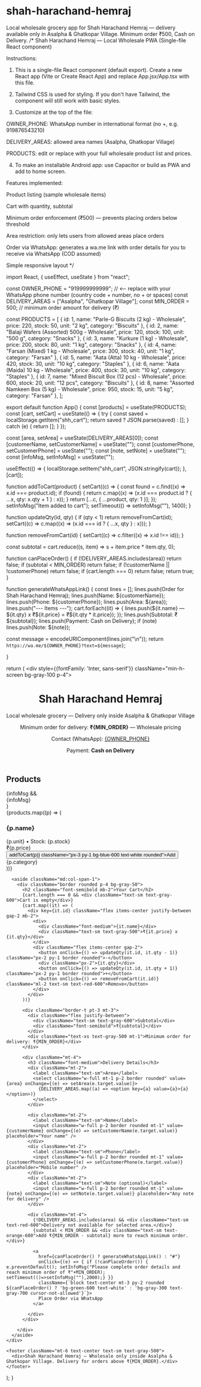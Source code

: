 # shah-harachand-hemraj
Local wholesale grocery app for Shah Harachand Hemraj — delivery available only in Asalpha &amp; Ghatkopar Village. Minimum order ₹500, Cash on Delivery.
/* Shah Harachand Hemraj — Local Wholesale PWA (Single-file React component)

Instructions:

1. This is a single-file React component (default export). Create a new React app (Vite or Create React App) and replace App.jsx/App.tsx with this file.


2. Tailwind CSS is used for styling. If you don't have Tailwind, the component will still work with basic styles.


3. Customize at the top of the file:

OWNER_PHONE: WhatsApp number in international format (no +, e.g. 919876543210)

DELIVERY_AREAS: allowed area names (Asalpha, Ghatkopar Village)

PRODUCTS: edit or replace with your full wholesale product list and prices.



4. To make an installable Android app: use Capacitor or build as PWA and add to home screen.



Features implemented:

Product listing (sample wholesale items)

Cart with quantity, subtotal

Minimum order enforcement (₹500) — prevents placing orders below threshold

Area restriction: only lets users from allowed areas place orders

Order via WhatsApp: generates a wa.me link with order details for you to receive via WhatsApp (COD assumed)

Simple responsive layout */


import React, { useEffect, useState } from "react";

const OWNER_PHONE = "919999999999"; // <-- replace with your WhatsApp phone number (country code + number, no + or spaces) const DELIVERY_AREAS = ["Asalpha", "Ghatkopar Village"]; const MIN_ORDER = 500; // minimum order amount for delivery (₹)

const PRODUCTS = [ { id: 1, name: "Parle-G Biscuits (2 kg) - Wholesale", price: 220, stock: 50, unit: "2 kg", category: "Biscuits" }, { id: 2, name: "Balaji Wafers (Assorted) 500g - Wholesale", price: 120, stock: 100, unit: "500 g", category: "Snacks" }, { id: 3, name: "Kurkure (1 kg) - Wholesale", price: 200, stock: 80, unit: "1 kg", category: "Snacks" }, { id: 4, name: "Farsan (Mixed) 1 kg - Wholesale", price: 300, stock: 40, unit: "1 kg", category: "Farsan" }, { id: 5, name: "Aata (Atta) 10 kg - Wholesale", price: 420, stock: 30, unit: "10 kg", category: "Staples" }, { id: 6, name: "Aata (Maida) 10 kg - Wholesale", price: 400, stock: 30, unit: "10 kg", category: "Staples" }, { id: 7, name: "Mixed Biscuit Box (12 pcs) - Wholesale", price: 600, stock: 20, unit: "12 pcs", category: "Biscuits" }, { id: 8, name: "Assorted Namkeen Box (5 kg) - Wholesale", price: 950, stock: 15, unit: "5 kg", category: "Farsan" }, ];

export default function App() { const [products] = useState(PRODUCTS); const [cart, setCart] = useState(() => { try { const saved = localStorage.getItem("shh_cart"); return saved ? JSON.parse(saved) : []; } catch (e) { return []; } });

const [area, setArea] = useState(DELIVERY_AREAS[0]); const [customerName, setCustomerName] = useState(""); const [customerPhone, setCustomerPhone] = useState(""); const [note, setNote] = useState(""); const [infoMsg, setInfoMsg] = useState("");

useEffect(() => { localStorage.setItem("shh_cart", JSON.stringify(cart)); }, [cart]);

function addToCart(product) { setCart((c) => { const found = c.find((x) => x.id === product.id); if (found) { return c.map((x) => (x.id === product.id ? { ...x, qty: x.qty + 1 } : x)); } return [...c, { ...product, qty: 1 }]; }); setInfoMsg("Item added to cart"); setTimeout(() => setInfoMsg(""), 1400); }

function updateQty(id, qty) { if (qty < 1) return removeFromCart(id); setCart((c) => c.map((x) => (x.id === id ? { ...x, qty } : x))); }

function removeFromCart(id) { setCart((c) => c.filter((x) => x.id !== id)); }

const subtotal = cart.reduce((s, item) => s + item.price * item.qty, 0);

function canPlaceOrder() { if (!DELIVERY_AREAS.includes(area)) return false; if (subtotal < MIN_ORDER) return false; if (!customerName || !customerPhone) return false; if (cart.length === 0) return false; return true; }

function generateWhatsAppLink() { const lines = []; lines.push(Order for Shah Harachand Hemraj); lines.push(Name: ${customerName}); lines.push(Phone: ${customerPhone}); lines.push(Area: ${area}); lines.push("--- Items ---"); cart.forEach((it) => { lines.push(${it.name} — ${it.qty} x ₹${it.price} = ₹${it.qty * it.price}); }); lines.push(Subtotal: ₹${subtotal}); lines.push(Payment: Cash on Delivery); if (note) lines.push(Note: ${note});

const message = encodeURIComponent(lines.join("\n"));
return `https://wa.me/${OWNER_PHONE}?text=${message}`;

}

return ( <div style={{fontFamily: 'Inter, sans-serif'}} className="min-h-screen bg-gray-100 p-4"> <div className="max-w-5xl mx-auto bg-white shadow rounded-xl p-6"> <header className="flex flex-col md:flex-row items-start md:items-center justify-between gap-4 mb-6"> <div> <h1 className="text-2xl font-bold">Shah Harachand Hemraj</h1> <p className="text-gray-600">Local wholesale grocery — Delivery only inside Asalpha & Ghatkopar Village</p> <p className="text-sm text-gray-600 mt-1">Minimum order for delivery: <strong>₹{MIN_ORDER}</strong> — Wholesale pricing</p> </div> <div className="text-right"> <p className="text-sm">Contact (WhatsApp): <a className="text-blue-600 underline" href={https://wa.me/${OWNER_PHONE}}>{OWNER_PHONE}</a></p> <p className="text-sm">Payment: <strong>Cash on Delivery</strong></p> </div> </header>

<div className="grid md:grid-cols-3 gap-6">
      <main className="md:col-span-2">
        <div className="mb-4">
          <h2 className="font-semibold mb-2">Products</h2>
          {infoMsg && <div className="text-sm text-green-700 mb-2">{infoMsg}</div>}
          <div className="grid sm:grid-cols-2 gap-3">
            {products.map((p) => (
              <div key={p.id} className="border rounded p-3 bg-white">
                <div className="flex justify-between items-start">
                  <div>
                    <h3 className="font-medium">{p.name}</h3>
                    <div className="text-sm text-gray-600">{p.unit} • Stock: {p.stock}</div>
                    <div className="text-lg font-semibold mt-2">₹{p.price}</div>
                  </div>
                  <div className="flex flex-col items-end gap-2">
                    <button onClick={() => addToCart(p)} className="px-3 py-1 bg-blue-600 text-white rounded">Add</button>
                    <div className="text-xs text-gray-500">{p.category}</div>
                  </div>
                </div>
              </div>
            ))}
          </div>
        </div>
      </main>

      <aside className="md:col-span-1">
        <div className="border rounded p-4 bg-gray-50">
          <h2 className="font-semibold mb-2">Your Cart</h2>
          {cart.length === 0 && <div className="text-sm text-gray-600">Cart is empty</div>}
          {cart.map((it) => (
            <div key={it.id} className="flex items-center justify-between gap-2 mb-2">
              <div>
                <div className="font-medium">{it.name}</div>
                <div className="text-sm text-gray-500">₹{it.price} x {it.qty}</div>
              </div>
              <div className="flex items-center gap-2">
                <button onClick={() => updateQty(it.id, it.qty - 1)} className="px-2 py-1 border rounded">-</button>
                <div className="px-2">{it.qty}</div>
                <button onClick={() => updateQty(it.id, it.qty + 1)} className="px-2 py-1 border rounded">+</button>
                <button onClick={() => removeFromCart(it.id)} className="ml-2 text-sm text-red-600">Remove</button>
              </div>
            </div>
          ))}

          <div className="border-t pt-3 mt-3">
            <div className="flex justify-between">
              <div className="text-sm text-gray-600">Subtotal</div>
              <div className="font-semibold">₹{subtotal}</div>
            </div>
            <div className="text-xs text-gray-500 mt-1">Minimum order for delivery: ₹{MIN_ORDER}</div>
          </div>

          <div className="mt-4">
            <h3 className="font-medium">Delivery Details</h3>
            <div className="mt-2">
              <label className="text-sm">Area</label>
              <select className="w-full mt-1 p-2 border rounded" value={area} onChange={(e) => setArea(e.target.value)}>
                {DELIVERY_AREAS.map((a) => <option key={a} value={a}>{a}</option>)}
              </select>
            </div>

            <div className="mt-2">
              <label className="text-sm">Name</label>
              <input className="w-full p-2 border rounded mt-1" value={customerName} onChange={(e) => setCustomerName(e.target.value)} placeholder="Your name" />
            </div>
            <div className="mt-2">
              <label className="text-sm">Phone</label>
              <input className="w-full p-2 border rounded mt-1" value={customerPhone} onChange={(e) => setCustomerPhone(e.target.value)} placeholder="Mobile number" />
            </div>
            <div className="mt-2">
              <label className="text-sm">Note (optional)</label>
              <input className="w-full p-2 border rounded mt-1" value={note} onChange={(e) => setNote(e.target.value)} placeholder="Any note for delivery" />
            </div>

            <div className="mt-4">
              {!DELIVERY_AREAS.includes(area) && <div className="text-sm text-red-600">Delivery not available for selected area.</div>}
              {subtotal < MIN_ORDER && <div className="text-sm text-orange-600">Add ₹{MIN_ORDER - subtotal} more to reach minimum order.</div>}

              <a
                href={canPlaceOrder() ? generateWhatsAppLink() : "#"}
                onClick={(e) => { if (!canPlaceOrder()) { e.preventDefault(); setInfoMsg("Please complete order details and reach minimum order of ₹"+MIN_ORDER); setTimeout(()=>setInfoMsg(""),2000);} }}
                className={`block text-center mt-3 py-2 rounded ${canPlaceOrder() ? 'bg-green-600 text-white' : 'bg-gray-300 text-gray-700 cursor-not-allowed'}`}>
                Place Order via WhatsApp
              </a>

            </div>
          </div>

        </div>
      </aside>
    </div>

    <footer className="mt-6 text-center text-sm text-gray-500">
      <div>Shah Harachand Hemraj — Wholesale only inside Asalpha & Ghatkopar Village. Delivery for orders above ₹{MIN_ORDER}.</div>
    </footer>
  </div>
</div>

); }

